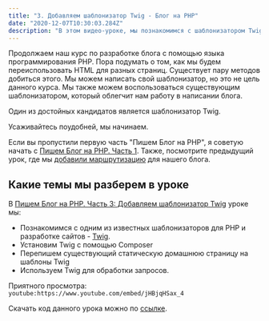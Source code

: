 ```yaml
---
title: "3. Добавляем шаблонизатор Twig - Блог на PHP"
date: "2020-12-07T10:30:03.284Z"
description: "В этом видео-уроке, мы познакомимся с шаблонизатором Twig, который поможет нам в создании шаблонов страниц без дублирования HTML кода. Также, мы добавим Twig для отрисовки существующих страниц."
---
```


Продолжаем наш курс по разработке блога с помощью языка программирования PHP. 
Пора подумать о том, как мы будем переиспользовать HTML для разных страниц. Существует пару методов добиться этого.
Мы можем написать свой шаблонизатор, но это не цель данного курса. Мы также можем воспользоваться существующим шаблонизатором, который облегчит нам работу в написании блога.

Один из достойных кандидатов является шаблонизатор Twig. 

Усаживайтесь поудобней, мы начинаем. 

Если вы пропустили первую часть "Пишем Блог на PHP", я советую начать с [Пишем Блог на PHP. Часть 1](/blog-using-php-part-1). 
Также, посмотрите предыдущий урок, где мы [добавили маршрутизацию](/blog-using-php-part-2) для нашего блога.

## Какие темы мы разберем в уроке
В [Пишем Блог на PHP. Часть 3: Добавляем шаблонизатор Twig](https://www.youtube.com/watch?v=jHBjqHSax_4) уроке мы:
* Познакомимся с одним из известных шаблонизаторов для PHP и разработке сайтов - [Twig](https://twig.symfony.com/).
* Установим Twig с помощью Composer
* Перепишем существующий статическую домашнюю страницу на шаблоны Twig
* Используем Twig для обработки запросов.

Приятного просмотра:
`youtube:https://www.youtube.com/embed/jHBjqHSax_4`

Скачать код данного урока можно по [ссылке](https://github.com/mcspronko/php-blog-lessons/tree/master/lesson-3).
